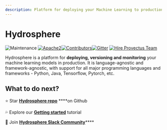 ```yaml
---
description: Platform for deploying your Machine Learning to production
---
```


# Hydrosphere

![Maintenance](https://img.shields.io/maintenance/yes/2020?style=for-the-badge) [​![Apache2](https://img.shields.io/badge/license-Apache2-green.svg?style=for-the-badge)​](https://www.apache.org/licenses/LICENSE-2.0)[![Contributors](https://img.shields.io/github/contributors/Hydrospheredata/hydro-serving?style=for-the-badge)](https://github.com/Hydrospheredata/hydro-serving/graphs/contributors)[​![Gitter](https://img.shields.io/gitter/room/Hydrospheredata/hydro-serving?style=for-the-badge)​](https://gitter.im/Hydrospheredata/hydro-serving?utm_source=badge&utm_medium=badge&utm_campaign=pr-badge&utm_content=badge) [![Hire Provectus Team](https://img.shields.io/badge/-Hydrosphere.io-blue?label&style=for-the-badge)](https://hydrosphere.io)[​](https://provectus.com/) 

Hydrosphere is a platform for **deploying, versioning and monitoring** your machine learning models in production. It is language-agnostic and framework-agnostic, with support for all major programming languages and frameworks - Python, Java, Tensorflow, Pytorch, etc. 

## What to do next?

⭐️ Star [**Hydrosphere repo**](https://github.com/Hydrospheredata/hydro-serving) ****on Github

💦 Explore our [**Getting started**](getting-started.md) tutorial

🥳  Join [**Hydrosphere Slack Community**](https://join.slack.com/t/hydrospheredata/shared_invite/zt-gg41mrlg-eDz6v6yhkOfoMf~oi2mTug)\*\*\*\*

